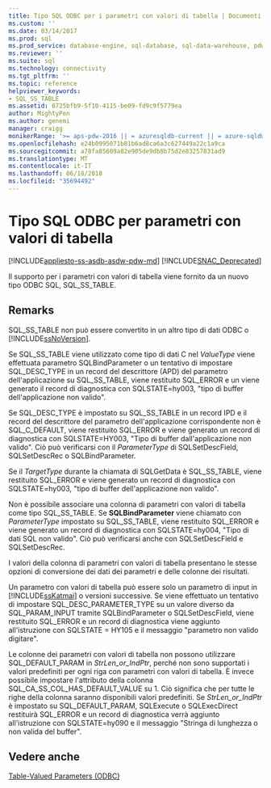 ```yaml
---
title: Tipo SQL ODBC per i parametri con valori di tabella | Documenti Microsoft
ms.custom: ''
ms.date: 03/14/2017
ms.prod: sql
ms.prod_service: database-engine, sql-database, sql-data-warehouse, pdw
ms.reviewer: ''
ms.suite: sql
ms.technology: connectivity
ms.tgt_pltfrm: ''
ms.topic: reference
helpviewer_keywords:
- SQL_SS_TABLE
ms.assetid: 6725bfb9-5f10-4115-be09-fd9c9f5779ea
author: MightyPen
ms.author: genemi
manager: craigg
monikerRange: '>= aps-pdw-2016 || = azuresqldb-current || = azure-sqldw-latest || >= sql-server-2016 || = sqlallproducts-allversions'
ms.openlocfilehash: e24b0995071b81b6ad8ca6a3c627449a22c1a9ca
ms.sourcegitcommit: a78fa85609a82e905de9db8b75d2e83257831ad9
ms.translationtype: MT
ms.contentlocale: it-IT
ms.lasthandoff: 06/18/2018
ms.locfileid: "35694492"
---
```

# <a name="odbc-sql-type-for-table-valued-parameters"></a>Tipo SQL ODBC per parametri con valori di tabella
[!INCLUDE[appliesto-ss-asdb-asdw-pdw-md](../../includes/appliesto-ss-asdb-asdw-pdw-md.md)]
[!INCLUDE[SNAC_Deprecated](../../includes/snac-deprecated.md)]

  Il supporto per i parametri con valori di tabella viene fornito da un nuovo tipo ODBC SQL, SQL_SS_TABLE.  
  
## <a name="remarks"></a>Remarks  
 SQL_SS_TABLE non può essere convertito in un altro tipo di dati ODBC o [!INCLUDE[ssNoVersion](../../includes/ssnoversion-md.md)].  
  
 Se SQL_SS_TABLE viene utilizzato come tipo di dati C nel *ValueType* viene effettuata parametro SQLBindParameter o un tentativo di impostare SQL_DESC_TYPE in un record del descrittore (APD) del parametro dell'applicazione su SQL_SS_TABLE, viene restituito SQL_ERROR e un viene generato il record di diagnostica con SQLSTATE=hy003, "tipo di buffer dell'applicazione non valido".  
  
 Se SQL_DESC_TYPE è impostato su SQL_SS_TABLE in un record IPD e il record del descrittore del parametro dell'applicazione corrispondente non è SQL_C_DEFAULT, viene restituito SQL_ERROR e viene generato un record di diagnostica con SQLSTATE=HY003, "Tipo di buffer dall'applicazione non valido". Ciò può verificarsi con il *ParameterType* di SQLSetDescField, SQLSetDescRec o SQLBindParameter.  
  
 Se il *TargetType* durante la chiamata di SQLGetData è SQL_SS_TABLE, viene restituito SQL_ERROR e viene generato un record di diagnostica con SQLSTATE=hy003, "tipo di buffer dell'applicazione non valido".  
  
 Non è possibile associare una colonna di parametri con valori di tabella come tipo SQL_SS_TABLE. Se **SQLBindParameter** viene chiamato con *ParameterType* impostato su SQL_SS_TABLE, viene restituito SQL_ERROR e viene generato un record di diagnostica con SQLSTATE=hy004, "Tipo di dati SQL non valido". Ciò può verificarsi anche con SQLSetDescField e SQLSetDescRec.  
  
 I valori della colonna di parametri con valori di tabella presentano le stesse opzioni di conversione dei dati dei parametri e delle colonne dei risultati.  
  
 Un parametro con valori di tabella può essere solo un parametro di input in [!INCLUDE[ssKatmai](../../includes/sskatmai-md.md)] o versioni successive. Se viene effettuato un tentativo di impostare SQL_DESC_PARAMETER_TYPE su un valore diverso da SQL_PARAM_INPUT tramite SQLBindParameter o SQLSetDescField, viene restituito SQL_ERROR e un record di diagnostica viene aggiunto all'istruzione con SQLSTATE = HY105 e il messaggio "parametro non valido digitare".  
  
 Le colonne dei parametri con valori di tabella non possono utilizzare SQL_DEFAULT_PARAM in *StrLen_or_IndPtr*, perché non sono supportati i valori predefiniti per ogni riga con parametri con valori di tabella. È invece possibile impostare l'attributo della colonna SQL_CA_SS_COL_HAS_DEFAULT_VALUE su 1. Ciò significa che per tutte le righe della colonna saranno disponibili valori predefiniti. Se *StrLen_or_IndPtr* è impostato su SQL_DEFAULT_PARAM, SQLExecute o SQLExecDirect restituirà SQL_ERROR e un record di diagnostica verrà aggiunto all'istruzione con SQLSTATE=hy090 e il messaggio "Stringa di lunghezza o non valida del buffer".  
  
## <a name="see-also"></a>Vedere anche  
 [Table-Valued Parameters &#40;ODBC&#41;](../../relational-databases/native-client-odbc-table-valued-parameters/table-valued-parameters-odbc.md)  
  
  
